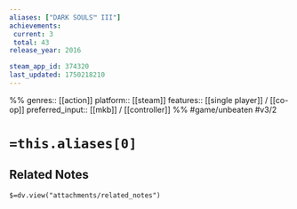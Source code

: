 ```yaml
---
aliases: ["DARK SOULS™ III"]
achievements:
 current: 3
 total: 43
release_year: 2016

steam_app_id: 374320
last_updated: 1750218210
---
```

%%
genres:: [[action]]
platform:: [[steam]]
features:: [[single player]] / [[co-op]]
preferred_input:: [[mkb]] / [[controller]]
%%
#game/unbeaten
#v3/2

# `=this.aliases[0]`
## Related Notes
`$=dv.view("attachments/related_notes")`